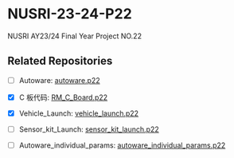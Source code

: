 # NUSRI-23-24-P22

NUSRI AY23/24 Final Year Project NO.22

## Related Repositories

* [ ] Autoware: [autoware.p22](https://github.com/TangLongbin/autoware.p22)
    
* [X] C 板代码: [RM_C_Board.p22](https://github.com/TangLongbin/RM_C_Board.p22)

* [X] Vehicle_Launch: [vehicle_launch.p22](https://github.com/NUSRI-P22/vehicle_launch.p22)

* [ ] Sensor_kit_Launch: [sensor_kit_launch.p22](https://github.com/NUSRI-P22/sensor_kit_launch.p22)

* [ ] Autoware_individual_params: [autoware_individual_params.p22](https://github.com/NUSRI-P22/autoware_individual_params.p22)
